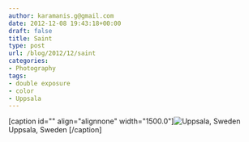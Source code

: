```yaml
---
author: karamanis.g@gmail.com
date: 2012-12-08 19:43:18+00:00
draft: false
title: Saint
type: post
url: /blog/2012/12/saint
categories:
- Photography
tags:
- double exposure
- color
- Uppsala
---
```


[caption id="" align="alignnone" width="1500.0"]![ Uppsala, Sweden ](/images/2012-12-08-201212saint/20121207-R0012549.jpg)
 Uppsala, Sweden [/caption]
